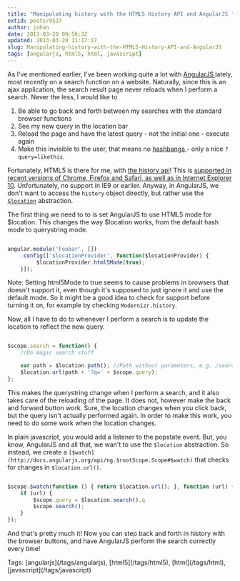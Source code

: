 ```yaml
---
title: "Manipulating history with the HTML5 History API and AngularJS "
extid: posts/9537
author: johan
date: 2013-03-20 09:56:32
updated: 2013-03-20 11:17:17
slug: Manipulating-history-with-the-HTML5-History-API-and-AngularJS
tags: [angularjs, html5, html, javascript]
---
```


 As I've mentioned earlier, I've been working quite a lot with [AngularJS ](http://angularjs.org)lately, most recently on a search function on a website. Naturally, since this is an ajax application, the search result page never reloads when I perform a search. Never the less, I would like to

1.  Be able to go back and forth between my searches with the standard browser functions
2.  See my new query in the location bar
3.  Reload the page and have the latest query - not the initial one - execute again
4.  Make this invisible to the user, that means no [hashbangs ](http://en.wikipedia.org/wiki/Shebang_%28Unix%29 "And she bangs, she bangs, oh baby when she moves, she moves. I go crazy 'cause she looks like a flower but she stings like a bee. Like every girl in history she bangs, she bangs. - Ricky Martin")- only a nice `?query=likethis`.

 Fortunately, HTML5 is there for me, with [the history api](http://diveintohtml5.info/history.html "There is an interesting history about this site.")! This is [supported in recent versions of Chrome, Firefox and Safari, as well as in Internet Explorer 10](http://caniuse.com/#search=history). Unfortunately, no support in IE9 or earlier. Anyway, in AngularJS, we don't want to access the `history` object directly, but rather use the [`$location`](http://docs.angularjs.org/api/ng.$location "It's all about location.") abstraction.

 The first thing we need to to is set AngularJS to use HTML5 mode for $location. This changes the way $location works, from the default hash mode to querystring mode.



``` js 

angular.module('Foobar', [])
    .config(['$locationProvider', function($locationProvider) {
         $locationProvider.html5Mode(true);
    }]);

```



 Note: Setting html5Mode to true seems to cause problems in browsers that doesn't support it, even though it's supposed to just ignore it and use the default mode. So it might be a good idea to check for support before turning it on, for example by checking `Modernizr.history`.

 Now, all I have to do to whenever I perform a search is to update the location to reflect the new query.



``` js 

$scope.search = function() {
    //Do magic search stuff

    var path = $location.path(); //Path without parameters, e.g. /search (without ?q=test)
    $location.url(path + '?q=' + $scope.query);
};

```



 This makes the querystring change when I perform a search, and it also takes care of the reloading of the page. It does not, however make the back and forward button work. Sure, the location changes when you click back, but the query isn't actually performed again. In order to make this work, you need to do some work when the location changes.

 In plain javascript, you would add a listener to the popstate event. But, you know, AngularJS and all that, we wan't to use the `$location` abstraction. So instead, we create a `[$watch](http://docs.angularjs.org/api/ng.$rootScope.Scope#$watch)` that checks for changes in `$location.url()`.



``` js 

$scope.$watch(function () { return $location.url(); }, function (url) {
    if (url) {
        $scope.query = $location.search().q
        $scope.search();
    }
});

```



 And that's pretty much it! Now you can step back and forth in history with the browser buttons, and have AngularJS perform the search correctly every time!

<div>
	Tags: [angularjs](/tags/angularjs), [html5](/tags/html5), [html](/tags/html), [javascript](/tags/javascript)</div>
